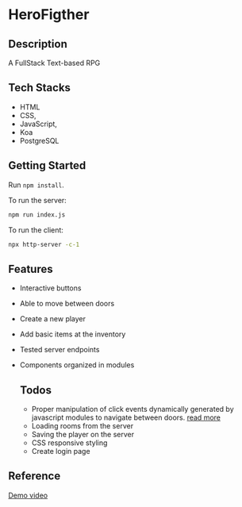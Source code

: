 # HeroFigther

## Description
A FullStack Text-based RPG

## Tech Stacks
- HTML
- CSS,
- JavaScript,
- Koa
- PostgreSQL

  
## Getting Started

Run `npm install`.

To run the server:

```bash
npm run index.js
```
To run the client:

```bash
npx http-server -c-1
```

## Features
- Interactive buttons
- Able to move between doors
- Create a new player
- Add basic items at the inventory
- Tested server endpoints
- Components organized in modules

  ## Todos
  - Proper manipulation of click events dynamically generated by javascript modules to navigate between doors. [read more](https://developer.mozilla.org/en-US/docs/Web/JavaScript/Guide/Modules)
  - Loading rooms from the server
  - Saving the player on the server
  - CSS responsive styling
  - Create login page

## Reference
[Demo video](https://www.youtube.com/watch?v=6kcrh7fVnqw)
